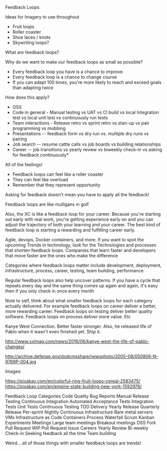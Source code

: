 Feedback Loops

Ideas for Imagery to use throughout

* Fruit loops
* Roller coaster
* Shoe laces / knots
* Skywriting loops?

What are feedback loops?

Why do we want to make our feedback loops as small as possible?

* Every feedback loop you have is a chance to improve
* Every feedback loop is a chance to change course
* If you can adapt 100 times, you're more likely to reach and exceed goals than adapting twice

How does this apply?

* OSS 
* Code in general - Manual testing vs UAT vs CI build vs local Integration test vs local unit test vs continuously run tests
* Team interactions - Release retro vs sprint retro vs stan-up vs pair programming vs mobbing
* Presentations -- feedback form vs dry run vs. multiple dry runs vs pairing 
* Job search -- resume cattle calls vs job boards vs building relationships
* Career -- job transitions vs yearly review vs biweekly check-in vs asking for feedback continuously* 
 
All of the feelings!

* Feedback loops can feel like a roller coaster
* They can feel like overload
* Remember that they represent opportunity

Asking for feedback doesn't mean you have to apply all the feedback!


Feedback loops are like mulligans in golf

Also, the XC is like a feedback loop for your career. Because you're starting out early with real work, you're getting experience early on and you can adjust the trajectory of both your learning and your career. The best kind of feedback loop is starting a rewarding and fulfilling career early.

Agile, devops, Docker containers, and more. If you want to spot the upcoming Trends in technology, look for the Technologies and processes that shorten feedback loops. Companies that learn faster and developers that move faster are the ones who make the difference

Categories where feedback loops matter include development, deployment, infrastructure, process, career, testing, team building, performance


Regular feedback loops also help uncover patterns. If you have a cycle that repeats every day and the same thing comes up again and again, it's easy then if you only check in once every month

Note to self, think about what smaller feedback loops for each category actually delivered. For example feedback loops on career deliver a better, more rewarding career. Feedback loops on testing deliver better quality software. Feedback loops on process deliver more value. Etc

Kanye West Connection. Better faster stronger. Also, he released life of Pablo when it wasn't even finished yet. Ship it.

http://www.xxlmag.com/news/2016/06/kanye-west-the-life-of-pablo-changes/

http://archive.defense.gov/dodcmsshare/newsphoto/2005-08/050806-N-9769P-004.jpg

Images:

https://pixabay.com/en/colorful-ring-fruit-loops-cereal-2583475/
https://pixabay.com/en/empire-state-building-new-york-1592978/


Feedback Loop Categories
    Code Quality
        Bug Reports
        Manual Release Testing
        Continuous Integration
        Automated Acceptance Tests
        Integration Tests
        Unit Tests
        Continuous Testing
        TDD
    Delivery
        Yearly Release
        Quarterly Release
        Per-sprint
        Nightly
        Continuous
    Infrastructure
        Bare metal servers
        VMs
        Infrastructure as Code
        Containers
    Process
        Waterfall
        Scrum
        Kanban
        Experiments
Meetings
    Large team meetings
    Breakout meetings
OSS 
        Fork 
        Pull Request
        WIP Pull Request
        Issue
    Careers
        Yearly Review
        Bi-weekly Check-in
        Seeking feedback all the time
    Team building

Weird....all of those things with smaller feedback loops are trends!